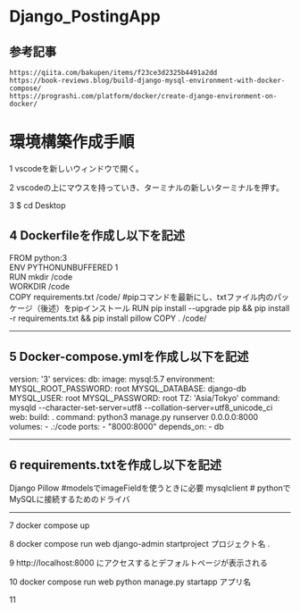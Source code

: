 # Django_PostingApp

## 参考記事
    https://qiita.com/bakupen/items/f23ce3d2325b4491a2dd
    https://book-reviews.blog/build-django-mysql-environment-with-docker-compose/
    https://prograshi.com/platform/docker/create-django-environment-on-docker/

# 環境構築作成手順

1 vscodeを新しいウィンドウで開く。

2 vscodeの上にマウスを持っていき、ターミナルの新しいターミナルを押す。

3 $ cd Desktop

4 Dockerfileを作成し以下を記述
 ---------------------------------------
  FROM python:3           
  ENV PYTHONUNBUFFERED 1  
  RUN mkdir /code          
  WORKDIR /code           
  COPY requirements.txt /code/ 
  #pipコマンドを最新にし、txtファイル内のパッケージ（後述）をpipインストール
  RUN pip install --upgrade pip && pip install -r requirements.txt && pip install pillow
  COPY . /code/            

 ---------------------------------------

5 Docker-compose.ymlを作成し以下を記述
 ---------------------------------------
  version: '3'
  services:
    db:
      image: mysql:5.7
      environment:
        MYSQL_ROOT_PASSWORD: root
        MYSQL_DATABASE: django-db
        MYSQL_USER: root
        MYSQL_PASSWORD: root
        TZ: 'Asia/Tokyo'
      command: mysqld --character-set-server=utf8 --collation-server=utf8_unicode_ci
    web:
      build: .
      command: python3 manage.py runserver 0.0.0.0:8000
      volumes:
        - .:/code
      ports:
        - "8000:8000"
      depends_on:
        - db

 ---------------------------------------

6 requirements.txtを作成し以下を記述
 ---------------------------------------
   Django
   Pillow #modelsでimageFieldを使うときに必要
   mysqlclient   # pythonでMySQLに接続するためのドライバ

 ---------------------------------------

7 docker compose up

8 docker compose run web django-admin startproject プロジェクト名 .

9 http://localhost:8000  にアクセスするとデフォルトページが表示される

10 docker compose run web python manage.py startapp アプリ名

11 